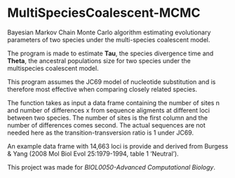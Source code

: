 # MultiSpeciesCoalescent-MCMC
Bayesian Markov Chain Monte Carlo algorithm estimating evolutionary parameters of two species under the multi-species coalescent model. 

The program is made to estimate __Tau__, the species divergence time and __Theta__, the ancestral populations size for two species under the multispecies coalescent model. 

This program assumes the JC69 model of nucleotide substitution and is therefore most effective when comparing closely related species.

The function takes as input a data frame containing the number of sites n and number of differences x from sequence aligments at different loci between two species. The number of sites is the first column and the number of differences comes second. The actual sequences are not needed here as the transition-transversion ratio is 1 under JC69. 

An example data frame with 14,663 loci is provide and derived from Burgess & Yang (2008 Mol Biol Evol 25:1979-1994, table 1 ‘Neutral’).

This project was made for _BIOL0050-Advanced Computational Biology_. 
